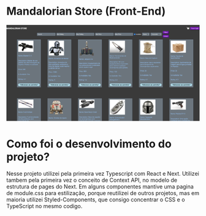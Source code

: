 # Mandalorian Store (Front-End)

![Print da pagina](./public/Screenshot.png)

# Como foi o desenvolvimento do projeto?

Nesse projeto utilizei pela primeira vez Typescript com React e Next. Utilizei tambem pela primeira vez o conceito de Context API, no modelo de estrutura de pages do Next.
Em alguns componentes mantive uma pagina de module.css para estilização, porque reutilizei de outros projetos, mas em maioria utilizei Styled-Components, que consigo concentrar
o CSS e o TypeScript no mesmo codigo.
